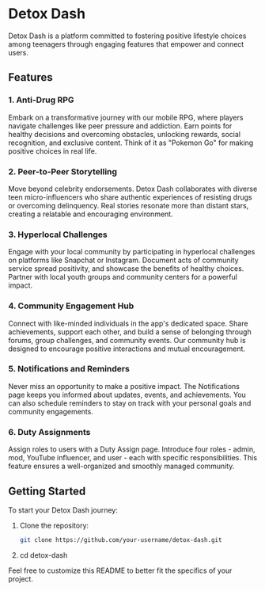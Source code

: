 # Detox Dash
Detox Dash is a platform committed to fostering positive lifestyle choices among teenagers through engaging features that empower and connect users.

## Features
### 1. Anti-Drug RPG
Embark on a transformative journey with our mobile RPG, where players navigate challenges like peer pressure and addiction. Earn points for healthy decisions and overcoming obstacles, unlocking rewards, social recognition, and exclusive content. Think of it as "Pokemon Go" for making positive choices in real life.

### 2. Peer-to-Peer Storytelling
Move beyond celebrity endorsements. Detox Dash collaborates with diverse teen micro-influencers who share authentic experiences of resisting drugs or overcoming delinquency. Real stories resonate more than distant stars, creating a relatable and encouraging environment.

### 3. Hyperlocal Challenges
Engage with your local community by participating in hyperlocal challenges on platforms like Snapchat or Instagram. Document acts of community service spread positivity, and showcase the benefits of healthy choices. Partner with local youth groups and community centers for a powerful impact.

### 4. Community Engagement Hub
Connect with like-minded individuals in the app's dedicated space. Share achievements, support each other, and build a sense of belonging through forums, group challenges, and community events. Our community hub is designed to encourage positive interactions and mutual encouragement.

### 5. Notifications and Reminders
Never miss an opportunity to make a positive impact. The Notifications page keeps you informed about updates, events, and achievements. You can also schedule reminders to stay on track with your personal goals and community engagements.

### 6. Duty Assignments
Assign roles to users with a Duty Assign page. Introduce four roles - admin, mod, YouTube influencer, and user - each with specific responsibilities. This feature ensures a well-organized and smoothly managed community.

## Getting Started

To start your Detox Dash journey:
1. Clone the repository:
   ```bash
   git clone https://github.com/your-username/detox-dash.git
2. cd detox-dash

Feel free to customize this README to better fit the specifics of your project.
